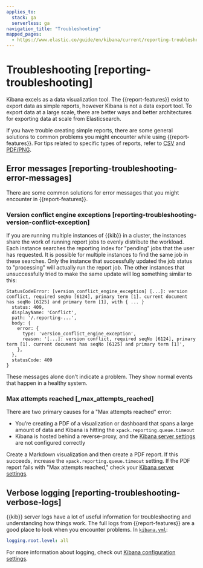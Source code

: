 ```yaml
---
applies_to:
  stack: ga
  serverless: ga
navigation_title: "Troubleshooting"
mapped_pages:
  - https://www.elastic.co/guide/en/kibana/current/reporting-troubleshooting.html
---
```




# Troubleshooting [reporting-troubleshooting]


Kibana excels as a data visualization tool. The {{report-features}} exist to export data as simple reports, however Kibana is not a data export tool. To export data at a large scale, there are better ways and better architectures for exporting data at scale from Elasticsearch.

If you have trouble creating simple reports, there are some general solutions to common problems you might encounter while using {{report-features}}. For tips related to specific types of reports, refer to [CSV](reporting-troubleshooting-csv.md) and [PDF/PNG](reporting-troubleshooting-pdf.md).


## Error messages [reporting-troubleshooting-error-messages]

There are some common solutions for error messages that you might encounter in {{report-features}}.


### Version conflict engine exceptions [reporting-troubleshooting-version-conflict-exception]

If you are running multiple instances of {{kib}} in a cluster, the instances share the work of running report jobs to evenly distribute the workload. Each instance searches the reporting index for "pending" jobs that the user has requested. It is possible for multiple instances to find the same job in these searches. Only the instance that successfully updated the job status to "processing" will actually run the report job. The other instances that unsuccessfully tried to make the same update will log something similar to this:

```text
StatusCodeError: [version_conflict_engine_exception] [...]: version conflict, required seqNo [6124], primary term [1]. current document has seqNo [6125] and primary term [1], with { ... }
  status: 409,
  displayName: 'Conflict',
  path: '/.reporting-...',
  body: {
    error: {
      type: 'version_conflict_engine_exception',
      reason: '[...]: version conflict, required seqNo [6124], primary term [1]. current document has seqNo [6125] and primary term [1]',
    },
  },
  statusCode: 409
}
```

These messages alone don’t indicate a problem. They show normal events that happen in a healthy system.


### Max attempts reached [_max_attempts_reached]

There are two primary causes for a "Max attempts reached" error:

* You’re creating a PDF of a visualization or dashboard that spans a large amount of data and Kibana is hitting the `xpack.reporting.queue.timeout`
* Kibana is hosted behind a reverse-proxy, and the [Kibana server settings](kibana://reference/configuration-reference/reporting-settings.md#reporting-kibana-server-settings) are not configured correctly

Create a Markdown visualization and then create a PDF report. If this succeeds, increase the `xpack.reporting.queue.timeout` setting. If the PDF report fails with "Max attempts reached," check your [Kibana server settings](kibana://reference/configuration-reference/reporting-settings.md#reporting-kibana-server-settings).


## Verbose logging [reporting-troubleshooting-verbose-logs]

{{kib}} server logs have a lot of useful information for troubleshooting and understanding how things work. The full logs from {{report-features}} are a good place to look when you encounter problems. In [`kibana.yml`](/deploy-manage/stack-settings.md):

```yaml
logging.root.level: all
```

For more information about logging, check out [Kibana configuration settings](kibana://reference/configuration-reference/general-settings.md#logging-root-level).



